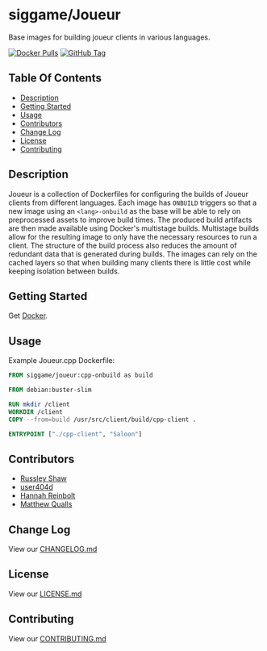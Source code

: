 # siggame/Joueur

Base images for building joueur clients in various languages.

[![Docker Pulls](https://img.shields.io/docker/pulls/siggame/joueur.svg?style=flat-square)](https://hub.docker.com/r/siggame/Joueur/)
[![GitHub Tag](https://img.shields.io/github/tag/siggame/Joueur.svg?style=flat-square)](https://github.com/siggame/Joueur/tags)

## Table Of Contents

- [Description](#description)
- [Getting Started](#getting-started)
- [Usage](#usage)
- [Contributors](#contributors)
- [Change Log](#change-log)
- [License](#license)
- [Contributing](#contributing)

## Description

Joueur is a collection of Dockerfiles for configuring the builds of Joueur clients from different languages.
Each image has `ONBUILD` triggers so that a new image using an `<lang>-onbuild` as the base will be able to rely
on preprocessed assets to improve build times. The produced build artifacts are then made available using Docker's
multistage builds. Multistage builds allow for the resulting image to only have the necessary resources to run
a client. The structure of the build process also reduces the amount of redundant data that is generated during
builds. The images can rely on the cached layers so that when building many clients there is little cost while
keeping isolation between builds.

## Getting Started

Get [Docker](https://www.docker.com/get-docker).

## Usage

Example Joueur.cpp Dockerfile:

```Dockerfile
FROM siggame/joueur:cpp-onbuild as build

FROM debian:buster-slim

RUN mkdir /client
WORKDIR /client
COPY --from=build /usr/src/client/build/cpp-client .

ENTRYPOINT ["./cpp-client", "Saloon"]
```

## Contributors

- [Russley Shaw](https://github.com/russleyshaw)
- [user404d](https://github.com/user404d)
- [Hannah Reinbolt](https://github.com/LoneGalaxy)
- [Matthew Qualls](https://github.com/MatthewQualls)

## Change Log

View our [CHANGELOG.md](https://github.com/siggame/Joueur/blob/master/CHANGELOG.md)

## License

View our [LICENSE.md](https://github.com/siggame/colisee/blob/master/LICENSE.md)

## Contributing

View our [CONTRIBUTING.md](https://github.com/siggame/colisee/blob/master/CONTRIBUTING.md)
